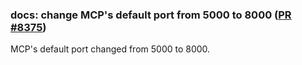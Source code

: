 ### docs: change MCP's default port from 5000 to 8000 ([PR #8375](https://github.com/apollographql/router/pull/8375))

MCP's default port changed from 5000 to 8000.